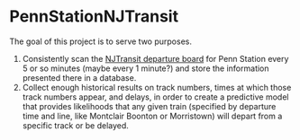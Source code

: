 # PennStationNJTransit

The goal of this project is to serve two purposes.
1. Consistently scan the [NJTransit departure board](http://dv.njtransit.com/mobile/tid-mobile.aspx?SID=NY&SORT=A&size=75%) for Penn Station every 5 or so minutes (maybe every 1 minute?) and store the information presented there in a database.
2. Collect enough historical results on track numbers, times at which those track numbers appear, and delays, in order to create a predictive model that provides likelihoods that any given train (specified by departure time and line, like Montclair Boonton or Morristown) will depart from a specific track or be delayed.

